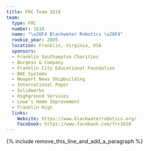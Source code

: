 ```yaml
---
title: FRC Team 1610
team:
  type: FRC
  number: 1610
  name: "\u26F4 Blackwater Robotics \u26F4"
  rookie_year: 2005
  location: Franklin, Virginia, USA
  sponsors:
  - Franklin Southampton Charities
  - Burgess & Company
  - Franklin City Educational Foundation
  - BAE Systems
  - Newport News Shipbuilding
  - International Paper
  - Solidworks
  - Highground Services
  - Lowe's Home Improvement
  - Franklin High
  links:
    Website: https://www.blackwaterrobotics.org/
    Facebook: https://www.facebook.com/frc1610
---
```


{% include remove_this_line_and_add_a_paragraph %}